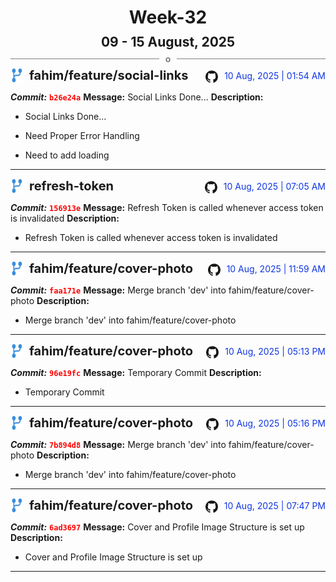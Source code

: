 <h1 style="text-align:center; margin-bottom:10px">Week-32</h1>
<h2 style="text-align:center; margin:0px">09 - 15 August, 2025</h2>
<div style="display: flex; align-items: center; justify-content: center;">
  <hr style="flex: 1; background-color: gray;" />
  <span style="padding: 0 10px;font-weight:bold; color:gray">o</span>
  <hr style="flex: 1; background-color: gray;" />
</div>

<div style="display: flex; justify-content: space-between; align-items:end;">
  <div style="display:flex">
      <img src="../assets/branch.svg" alt="GitHub Logo"  style="width:20px; margin:0 10px 0 0">
      <h3 style="margin: 0; padding:0; font-weight: bold; font-size:20px;">fahim/feature/social-links</h3>
  </div>
  <div style="display:flex">
  <img src="../assets/github.svg" alt="GitHub Logo" style="width:20px">
    <span style="color:rgb(16, 54, 226); text-align: right; margin:0 0 0 10px; padding:0px;">10 Aug, 2025 | 01:54 AM</span>
  </div>
</div>

**_Commit:_** <code style="color: red; font-weight: bold;">b26e24a</code>
**Message:** Social Links Done...
**Description:**
- Social Links Done...

- Need Proper Error Handling
-  Need to add loading
---
<div style="display: flex; justify-content: space-between; align-items:end;">
  <div style="display:flex">
      <img src="../assets/branch.svg" alt="GitHub Logo"  style="width:20px; margin:0 10px 0 0">
      <h3 style="margin: 0; padding:0; font-weight: bold; font-size:20px;">refresh-token</h3>
  </div>
  <div style="display:flex">
  <img src="../assets/github.svg" alt="GitHub Logo" style="width:20px">
    <span style="color:rgb(16, 54, 226); text-align: right; margin:0 0 0 10px; padding:0px;">10 Aug, 2025 | 07:05 AM</span>
  </div>
</div>

**_Commit:_** <code style="color: red; font-weight: bold;">156913e</code>
**Message:** Refresh Token is called whenever access token is invalidated
**Description:**
- Refresh Token is called whenever access token is invalidated
---
<div style="display: flex; justify-content: space-between; align-items:end;">
  <div style="display:flex">
      <img src="../assets/branch.svg" alt="GitHub Logo"  style="width:20px; margin:0 10px 0 0">
      <h3 style="margin: 0; padding:0; font-weight: bold; font-size:20px;">fahim/feature/cover-photo</h3>
  </div>
  <div style="display:flex">
  <img src="../assets/github.svg" alt="GitHub Logo" style="width:20px">
    <span style="color:rgb(16, 54, 226); text-align: right; margin:0 0 0 10px; padding:0px;">10 Aug, 2025 | 11:59 AM</span>
  </div>
</div>

**_Commit:_** <code style="color: red; font-weight: bold;">faa171e</code>
**Message:** Merge branch 'dev' into fahim/feature/cover-photo
**Description:**
- Merge branch 'dev' into fahim/feature/cover-photo
---
<div style="display: flex; justify-content: space-between; align-items:end;">
  <div style="display:flex">
      <img src="../assets/branch.svg" alt="GitHub Logo"  style="width:20px; margin:0 10px 0 0">
      <h3 style="margin: 0; padding:0; font-weight: bold; font-size:20px;">fahim/feature/cover-photo</h3>
  </div>
  <div style="display:flex">
  <img src="../assets/github.svg" alt="GitHub Logo" style="width:20px">
    <span style="color:rgb(16, 54, 226); text-align: right; margin:0 0 0 10px; padding:0px;">10 Aug, 2025 | 05:13 PM</span>
  </div>
</div>

**_Commit:_** <code style="color: red; font-weight: bold;">96e19fc</code>
**Message:** Temporary Commit
**Description:**
- Temporary Commit
---
<div style="display: flex; justify-content: space-between; align-items:end;">
  <div style="display:flex">
      <img src="../assets/branch.svg" alt="GitHub Logo"  style="width:20px; margin:0 10px 0 0">
      <h3 style="margin: 0; padding:0; font-weight: bold; font-size:20px;">fahim/feature/cover-photo</h3>
  </div>
  <div style="display:flex">
  <img src="../assets/github.svg" alt="GitHub Logo" style="width:20px">
    <span style="color:rgb(16, 54, 226); text-align: right; margin:0 0 0 10px; padding:0px;">10 Aug, 2025 | 05:16 PM</span>
  </div>
</div>

**_Commit:_** <code style="color: red; font-weight: bold;">7b894d8</code>
**Message:** Merge branch 'dev' into fahim/feature/cover-photo
**Description:**
- Merge branch 'dev' into fahim/feature/cover-photo
---
<div style="display: flex; justify-content: space-between; align-items:end;">
  <div style="display:flex">
      <img src="../assets/branch.svg" alt="GitHub Logo"  style="width:20px; margin:0 10px 0 0">
      <h3 style="margin: 0; padding:0; font-weight: bold; font-size:20px;">fahim/feature/cover-photo</h3>
  </div>
  <div style="display:flex">
  <img src="../assets/github.svg" alt="GitHub Logo" style="width:20px">
    <span style="color:rgb(16, 54, 226); text-align: right; margin:0 0 0 10px; padding:0px;">10 Aug, 2025 | 07:47 PM</span>
  </div>
</div>

**_Commit:_** <code style="color: red; font-weight: bold;">6ad3697</code>
**Message:** Cover and Profile Image Structure is set up
**Description:**
- Cover and Profile Image Structure is set up
---
